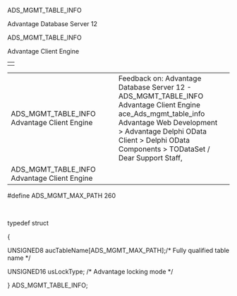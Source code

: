 ADS\_MGMT\_TABLE\_INFO




Advantage Database Server 12  

ADS\_MGMT\_TABLE\_INFO

Advantage Client Engine

|  |
| --- |
|  |

|  |  |  |  |  |
| --- | --- | --- | --- | --- |
| ADS\_MGMT\_TABLE\_INFO  Advantage Client Engine |  |  | Feedback on: Advantage Database Server 12 - ADS\_MGMT\_TABLE\_INFO Advantage Client Engine ace\_Ads\_mgmt\_table\_info Advantage Web Development > Advantage Delphi OData Client > Delphi OData Components > TODataSet / Dear Support Staff, |  |
| ADS\_MGMT\_TABLE\_INFO  Advantage Client Engine |  |  |  |  |

#define ADS\_MGMT\_MAX\_PATH 260

 

typedef struct

{

UNSIGNED8 aucTableName[ADS\_MGMT\_MAX\_PATH];/\* Fully qualified table name \*/

UNSIGNED16 usLockType; /\* Advantage locking mode \*/

} ADS\_MGMT\_TABLE\_INFO;